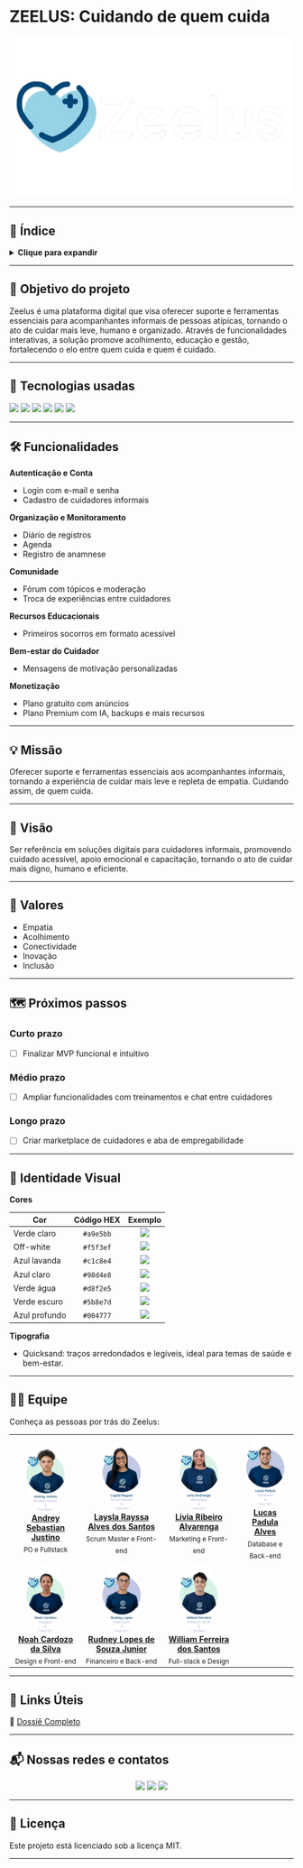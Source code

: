 # ZEELUS: Cuidando de quem cuida

<p align="center">
  <img src="./img/zeelus-logo.png" alt="Logo do Zeelus"/>
</p>

---

## 📑 Índice

<details>
  <summary><strong>Clique para expandir</strong></summary>

1. [Objetivo do projeto](#objetivo-do-projeto)
2. [Tecnologias usadas](#tecnologias-usadas)
3. [Funcionalidades](#funcionalidades)
4. [Missão](#missão)
5. [Visão](#visão)
6. [Valores](#valores)
7. [Próximos passos](#próximos-passos)
8. [Identidade Visual](#identidade-visual)
9. [Equipe](#equipe)
10. [Links Úteis](#links-úteis)
11. [Nossas redes e contatos](#nossas-redes-e-contatos)
12. [Licença](#licença)

</details>

---

## 🎯 Objetivo do projeto

Zeelus é uma plataforma digital que visa oferecer suporte e ferramentas essenciais para acompanhantes informais de pessoas atípicas, tornando o ato de cuidar mais leve, humano e organizado. Através de funcionalidades interativas, a solução promove acolhimento, educação e gestão, fortalecendo o elo entre quem cuida e quem é cuidado.

---

## 🚀 Tecnologias usadas

<p>
  <img src="https://img.shields.io/badge/React-61DAFB?style=flat&logo=react&logoColor=black"/>
  <img src="https://img.shields.io/badge/Java-ED8B00?style=flat&logo=java&logoColor=white"/>
  <img src="https://img.shields.io/badge/Spring%20Boot-6DB33F?style=flat&logo=spring-boot&logoColor=white"/>
  <img src="https://img.shields.io/badge/PostgreSQL-4169E1?style=flat&logo=postgresql&logoColor=white"/>
  <img src="https://img.shields.io/badge/Figma-F24E1E?style=flat&logo=figma&logoColor=white"/>
  <img src="https://img.shields.io/badge/Docker-2496ED?style=flat&logo=docker&logoColor=white"/>
</p>

---

## 🛠️ Funcionalidades

**Autenticação e Conta**
- Login com e-mail e senha
- Cadastro de cuidadores informais

**Organização e Monitoramento**
- Diário de registros
- Agenda
- Registro de anamnese

**Comunidade**
- Fórum com tópicos e moderação
- Troca de experiências entre cuidadores

**Recursos Educacionais**
- Primeiros socorros em formato acessível

**Bem-estar do Cuidador**
- Mensagens de motivação personalizadas

**Monetização**
- Plano gratuito com anúncios
- Plano Premium com IA, backups e mais recursos

---

## 💡 Missão

Oferecer suporte e ferramentas essenciais aos acompanhantes informais, tornando a experiência de cuidar mais leve e repleta de empatia. Cuidando assim, de quem cuida.

---

## 👀 Visão

Ser referência em soluções digitais para cuidadores informais, promovendo cuidado acessível, apoio emocional e capacitação, tornando o ato de cuidar mais digno, humano e eficiente.

---

## 🌱 Valores

- Empatia  
- Acolhimento  
- Conectividade  
- Inovação  
- Inclusão  

---

## 🗺️ Próximos passos

### Curto prazo
- [ ] Finalizar MVP funcional e intuitivo

### Médio prazo
- [ ] Ampliar funcionalidades com treinamentos e chat entre cuidadores

### Longo prazo
- [ ] Criar marketplace de cuidadores e aba de empregabilidade

---

## 🎨 Identidade Visual

**Cores**

| Cor            | Código HEX | Exemplo |
|----------------|:----------:|:-------:|
| Verde claro    | `#a9e5bb`  | ![](https://singlecolorimage.com/get/a9e5bb/30x20) |
| Off-white      | `#f5f3ef`  | ![](https://singlecolorimage.com/get/f5f3ef/30x20) |
| Azul lavanda   | `#c1c8e4`  | ![](https://singlecolorimage.com/get/c1c8e4/30x20) |
| Azul claro     | `#98d4e8`  | ![](https://singlecolorimage.com/get/98d4e8/30x20) |
| Verde água     | `#d8f2e5`  | ![](https://singlecolorimage.com/get/d8f2e5/30x20) |
| Verde escuro   | `#5b8e7d`  | ![](https://singlecolorimage.com/get/5b8e7d/30x20) |
| Azul profundo  | `#004777`  | ![](https://singlecolorimage.com/get/004777/30x20) |

**Tipografia**

- Quicksand: traços arredondados e legíveis, ideal para temas de saúde e bem-estar.

---

## 👩‍💻 Equipe

Conheça as pessoas por trás do Zeelus:

<table>
  <tr>
    <td align="center">
      <img src="./equipe/andrey.png" width="70" style="border-radius:50%"/><br/>
      <a href="https://www.linkedin.com/in/andrey-sebastian-justino/"><strong>Andrey Sebastian Justino</strong></a><br/>
      <sub>PO e Fullstack</sub>
    </td>
    <td align="center">
      <img src="./equipe/laysla.png" width="70" style="border-radius:50%"/><br/>
      <a href="https://www.linkedin.com/in/laysla-alves/"><strong>Laysla Rayssa Alves dos Santos</strong></a><br/>
      <sub>Scrum Master e Front-end</sub>
    </td>
    <td align="center">
      <img src="./equipe/livia.png" width="70" style="border-radius:50%"/><br/>
      <a href="https://www.linkedin.com/in/livia-alvarenga05/"><strong>Livia Ribeiro Alvarenga</strong></a><br/>
      <sub>Marketing e Front-end</sub>
    </td>
    <td align="center">
      <img src="./equipe/padula.png" width="70" style="border-radius:50%"/><br/>
      <a href="https://www.linkedin.com/in/lucas-padula-alves-b72ba52b6/"><strong>Lucas Padula Alves</strong></a><br/>
      <sub>Database e Back-end</sub>
    </td>
  </tr>
  <tr>
    <td align="center">
      <img src="./equipe/noah.png" width="70" style="border-radius:50%"/><br/>
      <a href="https://www.linkedin.com/in/noah-cardozo-714224352/"><strong>Noah Cardozo da Silva</strong></a><br/>
      <sub>Design e Front-end</sub>
    </td>
    <td align="center">
      <img src="./equipe/rudney.png" width="70" style="border-radius:50%"/><br/>
      <a href="https://www.linkedin.com/in/rudneyjr/"><strong>Rudney Lopes de Souza Junior</strong></a><br/>
      <sub>Financeiro e Back-end</sub>
    </td>
    <td align="center">
      <img src="./equipe/will.png" width="70" style="border-radius:50%"/><br/>
      <a href="https://www.linkedin.com/in/devwilliamferreira/"><strong>William Ferreira dos Santos</strong></a><br/>
      <sub>Full-stack e Design</sub>
    </td>
    <td></td>
  </tr>
</table>

---

## 🔗 Links Úteis

📌 [Dossiê Completo]()

---

## 📬 Nossas redes e contatos

<p align="center">
  <a href="mailto:zeelus.contato@gmail.com"><img src="https://img.icons8.com/fluency/48/email.png"/></a>
  <a href="https://www.instagram.com/_zeelus/"><img src="https://img.icons8.com/fluency/48/instagram-new.png"/></a>
  <a href="https://www.linkedin.com/company/zeelus"><img src="https://img.icons8.com/fluency/48/linkedin.png"/></a>
</p>

---

## 📄 Licença

Este projeto está licenciado sob a licença MIT.

---

<!--
**Sobre nós:**

🌟 Plataforma de acolhimento e suporte para cuidadores informais  
📚 Recursos educativos + ferramentas de organização  
💬 Comunidade engajada e solidária  
-->